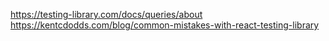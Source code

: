 https://testing-library.com/docs/queries/about
https://kentcdodds.com/blog/common-mistakes-with-react-testing-library
